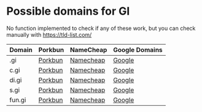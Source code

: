 # Possible domains for GI

No function implemented to check if any of these work, but you can check manually with https://tld-list.com/

| Domain | Porkbun | NameCheap | Google Domains |
|---|---|---|---|
| .gi | [Porkbun](https://porkbun.com/checkout/search?prb=e814663da1&tlds=&idnLanguage=&search=search&q=.gi) | [Namecheap](https://www.namecheap.com/domains/registration/results/?domain=.gi) | [Google](https://domains.google.com/registrar/search?searchTerm=.gi) |
| c.gi | [Porkbun](https://porkbun.com/checkout/search?prb=e814663da1&tlds=&idnLanguage=&search=search&q=c.gi) | [Namecheap](https://www.namecheap.com/domains/registration/results/?domain=c.gi) | [Google](https://domains.google.com/registrar/search?searchTerm=c.gi) |
| di.gi | [Porkbun](https://porkbun.com/checkout/search?prb=e814663da1&tlds=&idnLanguage=&search=search&q=di.gi) | [Namecheap](https://www.namecheap.com/domains/registration/results/?domain=di.gi) | [Google](https://domains.google.com/registrar/search?searchTerm=di.gi) |
| s.gi | [Porkbun](https://porkbun.com/checkout/search?prb=e814663da1&tlds=&idnLanguage=&search=search&q=s.gi) | [Namecheap](https://www.namecheap.com/domains/registration/results/?domain=s.gi) | [Google](https://domains.google.com/registrar/search?searchTerm=s.gi) |
| fun.gi | [Porkbun](https://porkbun.com/checkout/search?prb=e814663da1&tlds=&idnLanguage=&search=search&q=fun.gi) | [Namecheap](https://www.namecheap.com/domains/registration/results/?domain=fun.gi) | [Google](https://domains.google.com/registrar/search?searchTerm=fun.gi) |
